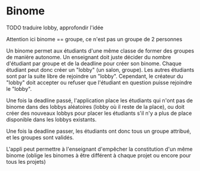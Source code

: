 #  Binome

TODO traduire lobby, approfondir l'idée

Attention ici binome == groupe, ce n'est pas un groupe de 2 personnes

Un binome permet aux étudiants d'une même classe de former des groupes de manière autonome.
Un enseignant doit juste décider du nombre d'étudiant par groupe et de la deadline pour créer son binome.
Chaque étudiant peut donc créer un "lobby" (un salon, groupe). Les autres étudiants sont par la suite libre de rejoindre un "lobby". Cependant, le créateur du "lobby" doit accepter ou refuser que l'étudiant en question puisse rejoindre le "lobby".

Une fois la deadline passé, l'application place les étudiants qui n'ont pas de binome dans des lobbys aléatoires (lobby où il reste de la place), ou doit créer des nouveaux lobbys pour placer les étudiants s'il n'y a plus de place disponible dans les lobbys existants.

Une fois la deadline passer, les étudiants ont donc tous un groupe attribué, et les groupes sont validés.

L'appli peut permettre à l'enseignant d'empêcher la constitution d'un même binome (oblige les binomes à être différent à chaque projet ou encore pour tous les projets)
